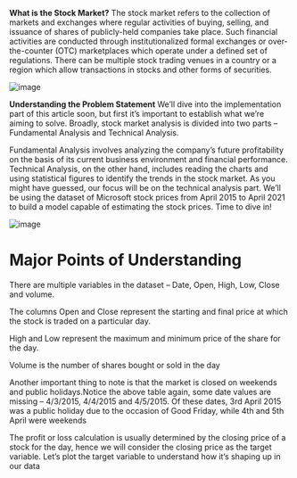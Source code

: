 **What is the Stock Market?**
The stock market refers to the collection of markets and exchanges where regular activities of buying, selling, and issuance of shares of publicly-held companies take place.
Such financial activities are conducted through institutionalized formal exchanges or over-the-counter (OTC) marketplaces which operate under a defined set of regulations. 
There can be multiple stock trading venues in a country or a region which allow transactions in stocks and other forms of securities.

![image](https://user-images.githubusercontent.com/68769656/157383467-289d526d-9bfb-4868-a8da-18b594001217.png)


**Understanding the Problem Statement**
We’ll dive into the implementation part of this article soon, but first it’s important to establish what we’re aiming to solve. Broadly, stock market analysis is divided into two parts – Fundamental Analysis and Technical Analysis.

Fundamental Analysis involves analyzing the company’s future profitability on the basis of its current business environment and financial performance.
Technical Analysis, on the other hand, includes reading the charts and using statistical figures to identify the trends in the stock market.
As you might have guessed, our focus will be on the technical analysis part. We’ll be using the dataset of Microsoft stock prices from April 2015 to April 2021 to build a model capable of estimating the stock prices. Time to dive in!

![image](https://user-images.githubusercontent.com/68769656/157383488-123a69b1-dfb2-47a2-af48-2dfe81aa8f31.png)

# Major Points of Understanding

There are multiple variables in the dataset – Date, Open, High, Low, Close and volume.

The columns Open and Close represent the starting and final price at which the stock is traded on a particular day.

High and Low represent the maximum and minimum price of the share for the day.

Volume is the number of shares bought or sold in the day

Another important thing to note is that the market is closed on weekends and public holidays.Notice the above table again, some date values are missing – 4/3/2015, 4/4/2015 and 4/5/2015. Of these dates, 3rd April 2015 was a public holiday due to the occasion of Good Friday, while 4th and 5th April were weekends

The profit or loss calculation is usually determined by the closing price of a stock for the day, hence we will consider the closing price as the target variable. Let’s plot the target variable to understand how it’s shaping up in our data
